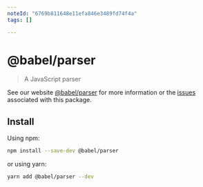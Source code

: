 ```yaml
---
noteId: "6769b811648e11efa846e3489fd74f4a"
tags: []

---
```


# @babel/parser

> A JavaScript parser

See our website [@babel/parser](https://babeljs.io/docs/en/babel-parser) for more information or the [issues](https://github.com/babel/babel/issues?utf8=%E2%9C%93&q=is%3Aissue+label%3A%22pkg%3A%20parser%20(babylon)%22+is%3Aopen) associated with this package.

## Install

Using npm:

```sh
npm install --save-dev @babel/parser
```

or using yarn:

```sh
yarn add @babel/parser --dev
```

